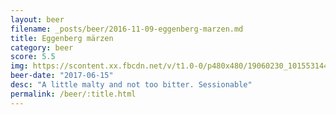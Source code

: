 ```yaml
---
layout: beer
filename: _posts/beer/2016-11-09-eggenberg-marzen.md
title: Eggenberg märzen
category: beer
score: 5.5
img: https://scontent.xx.fbcdn.net/v/t1.0-0/p480x480/19060230_10155314457098745_6889790722709430205_n.jpg?oh=7253cfb65ac2a644b65ef149309ad798&oe=59C568F4
beer-date: "2017-06-15"
desc: "A little malty and not too bitter. Sessionable"
permalink: /beer/:title.html
---
```

